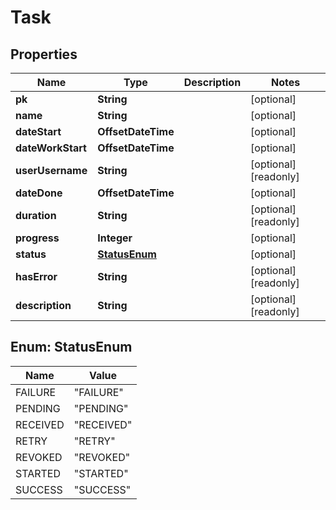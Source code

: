 

# Task


## Properties

| Name | Type | Description | Notes |
|------------ | ------------- | ------------- | -------------|
|**pk** | **String** |  |  [optional] |
|**name** | **String** |  |  [optional] |
|**dateStart** | **OffsetDateTime** |  |  [optional] |
|**dateWorkStart** | **OffsetDateTime** |  |  [optional] |
|**userUsername** | **String** |  |  [optional] [readonly] |
|**dateDone** | **OffsetDateTime** |  |  [optional] |
|**duration** | **String** |  |  [optional] [readonly] |
|**progress** | **Integer** |  |  [optional] |
|**status** | [**StatusEnum**](#StatusEnum) |  |  [optional] |
|**hasError** | **String** |  |  [optional] [readonly] |
|**description** | **String** |  |  [optional] [readonly] |



## Enum: StatusEnum

| Name | Value |
|---- | -----|
| FAILURE | &quot;FAILURE&quot; |
| PENDING | &quot;PENDING&quot; |
| RECEIVED | &quot;RECEIVED&quot; |
| RETRY | &quot;RETRY&quot; |
| REVOKED | &quot;REVOKED&quot; |
| STARTED | &quot;STARTED&quot; |
| SUCCESS | &quot;SUCCESS&quot; |



